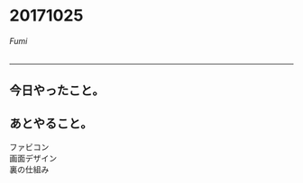 # 20171025  
###### Fumi  
-------------------------
## 今日やったこと。  


## あとやること。
ファビコン  
画面デザイン  
裏の仕組み    